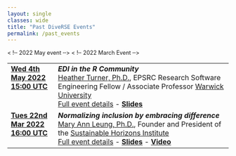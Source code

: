 ```yaml
---
layout: single
classes: wide
title: "Past DiveRSE Events"
permalink: /past_events
---
```


<div class="notice notice--primary" style="font-size: 0.9em !important;">
    <table>
        < !╌ 2022 May event  ╌>
        <tr>
            <td style="vertical-align: top;">
                <strong><a href="https://www.timeanddate.com/worldclock/converter.html?iso=20220504T150000&p1=224&p2=64&p3=179&p4=1440&p5=136&p6=37&p7=101&p8=170&p9=776&p10=438&p11=236&p12=240" target="_blank" rel="noopener noreferrer">Wed 4th May 2022<br/>15:00 UTC</a></strong>
            </td>
            <td>
                <strong><em>EDI in the R Community</em></strong><br/>
                <a href="https://warwick.ac.uk/fac/sci/statistics/staff/academic-research/turner/" 
                target="_blank" rel="noopener noreferrer">Heather Turner, Ph.D.</a>, EPSRC Research Software Engineering Fellow / Associate Professor <a href="https://warwick.ac.uk/" target="_blank"
                rel="noopener noreferrer"> Warwick University</a>
                <br/>
                <a href="/events/2022-05-04" target="_blank" rel="noopener noreferrer">
                Full event details</a> - <a href="https://heatherturner.net/talks/DiveRSE2022" target="_blank" rel="noopener noreferrer">
                <strong>Slides</strong></a>
            </td>
        </tr>
       < !╌ 2022 March Event ╌> 
        <tr>
            <td style="vertical-align: top;">
                <strong><a href="https://www.timeanddate.com/worldclock/converter.html?iso=20220322T160000&p1=224&p2=64&p3=179&p4=1440&p5=136&p6=37&p7=101&p8=170&p9=776&p10=438&p11=236&p12=240" target="_blank" rel="noopener noreferrer">Tues 22nd Mar 2022<br/>16:00 UTC</a></strong>
            </td>
            <td>
                <strong><em>Normalizing inclusion by embracing difference</em></strong><br/>
                <a href="https://shinstitute.org/mary-ann-leung-founder-and-president-2/" 
                target="_blank" rel="noopener noreferrer">Mary Ann Leung, Ph.D.</a>, Founder
                and President of the <a href="https://shinstitute.org/" target="_blank"
                rel="noopener noreferrer"> Sustainable Horizons Institute</a>
                <br/>
                <a href="/events/2022-03-22" target="_blank" rel="noopener noreferrer">
                Full event details</a> - <a href="https://drive.google.com/file/d/1b3tShNFNwhuafrrHxtU1T_a_x15Kb2K1/view?usp=sharing" target="_blank" rel="noopener noreferrer">
                <strong>Slides</strong></a> - <a href="https://www.youtube.com/watch?v=IDKVrqRjGaI" target="_blank" rel="noopener noreferrer"><strong>Video</strong></a>
            </td>
        </tr>
    </table>
</div>
